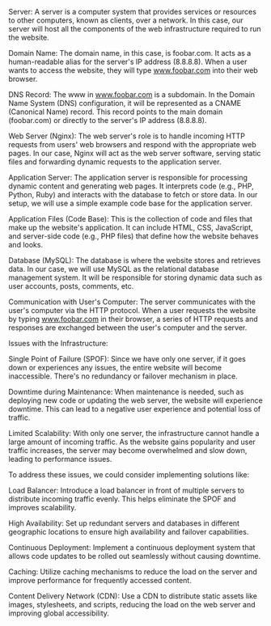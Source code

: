 Server: A server is a computer system that provides services or resources to other computers, known as clients, over a network. In this case, our server will host all the components of the web infrastructure required to run the website.

Domain Name: The domain name, in this case, is foobar.com. It acts as a human-readable alias for the server's IP address (8.8.8.8). When a user wants to access the website, they will type www.foobar.com into their web browser.

DNS Record: The www in www.foobar.com is a subdomain. In the Domain Name System (DNS) configuration, it will be represented as a CNAME (Canonical Name) record. This record points to the main domain (foobar.com) or directly to the server's IP address (8.8.8.8).

Web Server (Nginx): The web server's role is to handle incoming HTTP requests from users' web browsers and respond with the appropriate web pages. In our case, Nginx will act as the web server software, serving static files and forwarding dynamic requests to the application server.

Application Server: The application server is responsible for processing dynamic content and generating web pages. It interprets code (e.g., PHP, Python, Ruby) and interacts with the database to fetch or store data. In our setup, we will use a simple example code base for the application server.

Application Files (Code Base): This is the collection of code and files that make up the website's application. It can include HTML, CSS, JavaScript, and server-side code (e.g., PHP files) that define how the website behaves and looks.

Database (MySQL): The database is where the website stores and retrieves data. In our case, we will use MySQL as the relational database management system. It will be responsible for storing dynamic data such as user accounts, posts, comments, etc.

Communication with User's Computer: The server communicates with the user's computer via the HTTP protocol. When a user requests the website by typing www.foobar.com in their browser, a series of HTTP requests and responses are exchanged between the user's computer and the server.

Issues with the Infrastructure:

Single Point of Failure (SPOF): Since we have only one server, if it goes down or experiences any issues, the entire website will become inaccessible. There's no redundancy or failover mechanism in place.

Downtime during Maintenance: When maintenance is needed, such as deploying new code or updating the web server, the website will experience downtime. This can lead to a negative user experience and potential loss of traffic.

Limited Scalability: With only one server, the infrastructure cannot handle a large amount of incoming traffic. As the website gains popularity and user traffic increases, the server may become overwhelmed and slow down, leading to performance issues.

To address these issues, we could consider implementing solutions like:

Load Balancer: Introduce a load balancer in front of multiple servers to distribute incoming traffic evenly. This helps eliminate the SPOF and improves scalability.

High Availability: Set up redundant servers and databases in different geographic locations to ensure high availability and failover capabilities.

Continuous Deployment: Implement a continuous deployment system that allows code updates to be rolled out seamlessly without causing downtime.

Caching: Utilize caching mechanisms to reduce the load on the server and improve performance for frequently accessed content.

Content Delivery Network (CDN): Use a CDN to distribute static assets like images, stylesheets, and scripts, reducing the load on the web server and improving global accessibility.